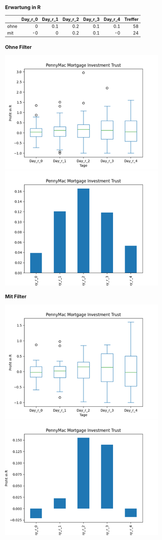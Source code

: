 ### Erwartung in R
|      |   Day_r_0 |   Day_r_1 |   Day_r_2 |   Day_r_3 |   Day_r_4 |   Treffer |
|:-----|----------:|----------:|----------:|----------:|----------:|----------:|
| ohne |         0 |       0.1 |       0.2 |       0.1 |       0.1 |        58 |
| mit  |        -0 |       0   |       0.2 |       0.1 |      -0   |        24 |

### Ohne Filter
![image info](./data/PMT_box_all.png)
![image info](./data/PMT_median_all.png)

### Mit Filter
![image info](./data/PMT_box_filtered.png)
![image info](./data/PMT_median_filtered.png)